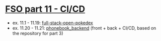 # [FSO part 11 - CI/CD](https://fullstackopen.com/en/part11)

  - ex. 11.1 - 11.19: [full-stack-open-pokedex](https://github.com/llpds/full-stack-open-pokedex)
  - ex. 11.20 - 11.21: [phonebook_backend](https://github.com/llpds/phonebook_backend) (front + back + CI/CD, based on the repository for part 3)
